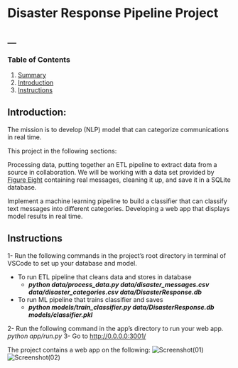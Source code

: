 
# Disaster Response Pipeline Project
## __
### Table of Contents

1. [Summary](#Summary)
2. [Introduction](#Introduction)  
3. [Instructions](#Instructions) 


## Introduction: <a name="introduction"></a>

The mission is to develop (NLP) model that can categorize communications in real time. 

This project in the following sections:

Processing data, putting together an ETL pipeline to extract data from a source in collaboration.  We will be working with a data set provided by [Figure Eight](https://www.figure-eight.com/) containing real messages, cleaning it up, and save it in a SQLite database.

Implement a machine learning pipeline to build a classifier that can classify text messages into different categories.
Developing a web app that displays model results in real time.

## Instructions <a name="instructions"></a>

1- Run the following commands in the project’s root directory in terminal of VSCode to set up your database and model.
- To run ETL pipeline that cleans data and stores in database 
    - _**python data/process_data.py data/disaster_messages.csv data/disaster_categories.csv data/DisasterResponse.db**_
- To run ML pipeline that trains classifier and saves 
    - _**python models/train_classifier.py data/DisasterResponse.db models/classifier.pkl**_

2- Run the following command in the app’s directory to run your web app. 
    _python app/run.py_ 
3- Go to http://0.0.0.0:3001/


The project contains a web app on the following:
![Screenshot(01)](https://user-images.githubusercontent.com/103899117/170536793-df5720d2-6b48-4566-a383-fa7015cda0a7.png)
![Screenshot(02)](https://user-images.githubusercontent.com/103899117/170536796-a01e7e0e-e19d-4cc5-abb0-aadc8a1a8f99.png)
